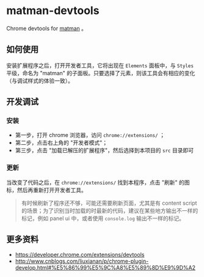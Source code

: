 # matman-devtools

Chrome devtools for [matman](https://github.com/matmanjs/matman) 。

## 如何使用

安装扩展程序之后，打开开发者工具，它将出现在 `Elements` 面板中，与 `Styles` 平级，命名为 "matman" 的子面板。只要选择了元素，则该工具会有相应的变化（与调试样式的体验一致）。

## 开发调试

### 安装

- 第一步，打开 chrome 浏览器，访问 `chrome://extensions/` ；
- 第二步，点击右上角的 "开发者模式"；
- 第三步，点击 "加载已解压的扩展程序"，然后选择到本项目的 `src` 目录即可

### 更新

当改变了代码之后，在 `chrome://extensions/` 找到本程序，点击 "刷新" 的图标，然后再重新打开开发者工具。

> 有时候刷新了程序还不够，可能还需要刷新页面，尤其是有 content script 的场景；为了识别当时加载的时最新的代码，建议在某些地方输出不一样的标记，例如 panel ui 中，或者使用 `console.log` 输出不一样的标记。


## 更多资料

- https://developer.chrome.com/extensions/devtools
- http://www.cnblogs.com/liuxianan/p/chrome-plugin-develop.html#%E5%86%99%E5%9C%A8%E5%89%8D%E9%9D%A2